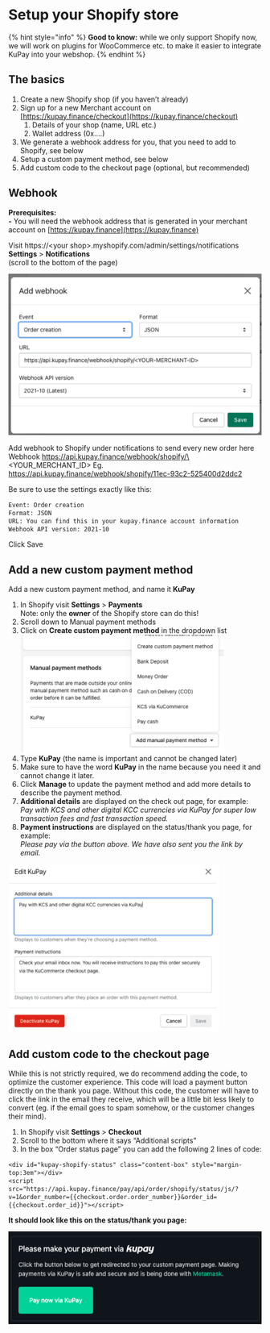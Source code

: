 # Setup your Shopify store

{% hint style="info" %}
**Good to know:** while we only support Shopify now, we will work on plugins for WooCommerce etc. to make it easier to integrate KuPay into your webshop.
{% endhint %}

## The basics

1. Create a new Shopify shop (if you haven’t already)
2. Sign up for a new Merchant account on [https://kupay.finance/checkout](https://kupay.finance/checkout)
   1. Details of your shop (name, URL etc.)
   2. Wallet address (0x....)
3. We generate a webhook address for you, that you need to add to Shopify, see below
4. Setup a custom payment method, see below
5. Add custom code to the checkout page (optional, but recommended)

## Webhook

**Prerequisites:**\
**-** You will need the webhook address that is generated in your merchant account on [https://kupay.finance](https://kupay.finance)

Visit https://\<your shop>.myshopify.com/admin/settings/notifications\
**Settings** > **Notifications**\
(scroll to the bottom of the page)

![](<../.gitbook/assets/Screen Shot 2021-12-29 at 22.55.30.png>)

Add webhook to Shopify under notifications to send every new order here Webhook https://api.kupay.finance/webhook/shopify/\<YOUR\_MERCHANT\_ID> Eg. https://api.kupay.finance/webhook/shopify/11ec-93c2-525400d2ddc2

Be sure to use the settings exactly like this:

```
Event: Order creation
Format: JSON
URL: You can find this in your kupay.finance account information
Webhook API version: 2021-10
```

Click Save

## **Add a new custom payment method**

Add a new custom payment method, and name it **KuPay**

1. In Shopify visit **Settings** > **Payments**\
   Note: only the **owner** of the Shopify store can do this!
2. Scroll down to Manual payment methods
3. Click on **Create custom payment method** in the dropdown list![](<../.gitbook/assets/Screen Shot 2021-12-29 at 22.54.04.png>)
4. Type **KuPay** (the name is important and cannot be changed later)
5. Make sure to have the word **KuPay** in the name because you need it and cannot change it later.
6. Click **Manage** to update the payment method and add more details to describe the payment method.
7. **Additional details** are displayed on the check out page, for example:\
   _Pay with KCS and other digital KCC currencies via KuPay for super low transaction fees and fast transaction speed._
8. **Payment instructions** are displayed on the status/thank you page, for example:\
   _Please pay via the button above. We have also sent you the link by email._

![](<../.gitbook/assets/Screen Shot 2021-12-29 at 22.53.16.png>)

## **Add custom code to the checkout page**

While this is not strictly required, we do recommend adding the code, to optimize the customer experience. This code will load a payment button directly on the thank you page. Without this code, the customer will have to click the link in the email they receive, which will be a little bit less likely to convert (eg. if the email goes to spam somehow, or the customer changes their mind).

1. In Shopify visit **Settings** > **Checkout**
2. Scroll to the bottom where it says “Additional scripts”
3. In the box “Order status page” you can add the following 2 lines of code:

```
<div id="kupay-shopify-status" class="content-box" style="margin-top:3em"></div>
<script src="https://api.kupay.finance/pay/api/order/shopify/status/js/?v=1&order_number={{checkout.order.order_number}}&order_id={{checkout.order_id}}"></script>

```

**It should look like this on the status/thank you page:**

![If your status/thank you page is not dark but using a light theme, please contact our support to give you instructions.](<../.gitbook/assets/Screen Shot 2021-12-29 at 22.52.14.png>)

